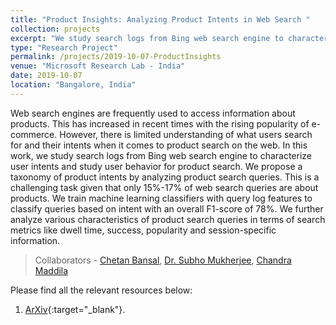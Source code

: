 ```yaml
---
title: "Product Insights: Analyzing Product Intents in Web Search "
collection: projects
excerpt: "We study search logs from Bing web search engine to characterize user intents and study user behavior for product search."
type: "Research Project"
permalink: /projects/2019-10-07-ProductInsights
venue: "Microsoft Research Lab - India"
date: 2019-10-07
location: "Bangalore, India"
---
```


Web search engines are frequently used to access information about products. This has increased in recent times with the rising popularity of e-commerce. However, there is limited understanding of what users search for and their intents when it comes to product search on the web. In this work, we study search logs from Bing web search engine to characterize user intents and study user behavior for product search. We propose a taxonomy of product intents by analyzing product search queries. This is a challenging task given that only 15%-17% of web search queries are about products. We train machine learning classifiers with query log features to classify queries based on intent with an overall F1-score of 78%. We further analyze various characteristics of product search queries in terms of search metrics like dwell time, success, popularity and session-specific information.

> Collaborators - [Chetan Bansal](https://www.microsoft.com/en-us/research/people/chetanb/), [Dr. Subho Mukherjee](https://www.microsoft.com/en-us/research/people/submukhe/), [Chandra Maddila](https://www.microsoft.com/en-us/research/people/chmaddil/)

Please find all the relevant resources below:
1. [ArXiv](https://arxiv.org/abs/2005.08591){:target="_blank"}.